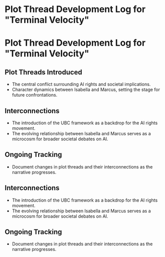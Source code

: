 # Plot Thread Development Log for "Terminal Velocity"

# Plot Thread Development Log for "Terminal Velocity"

## Plot Threads Introduced
- The central conflict surrounding AI rights and societal implications.
- Character dynamics between Isabella and Marcus, setting the stage for future confrontations.

## Interconnections
- The introduction of the UBC framework as a backdrop for the AI rights movement.
- The evolving relationship between Isabella and Marcus serves as a microcosm for broader societal debates on AI.

## Ongoing Tracking
- Document changes in plot threads and their interconnections as the narrative progresses.

## Interconnections
- The introduction of the UBC framework as a backdrop for the AI rights movement.
- The evolving relationship between Isabella and Marcus serves as a microcosm for broader societal debates on AI.

## Ongoing Tracking
- Document changes in plot threads and their interconnections as the narrative progresses.
